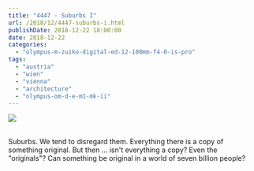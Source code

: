 ```yaml
---
title: "4447 - Suburbs I"
url: /2018/12/4447-suburbs-i.html
publishDate: 2018-12-22 18:00:00
date: 2018-12-22
categories: 
  - "olympus-m-zuiko-digital-ed-12-100mm-f4-0-is-pro"
tags: 
  - "austria"
  - "wien"
  - "vienna"
  - "architecture"
  - "olympus-om-d-e-m1-mk-ii"
---
```

<div class="container">
<div class="center"><a target="_blank" href="https://d25zfm9zpd7gm5.cloudfront.net/1200x1200/2017/20171009_075746_lr.jpg"><img class="webfeedsFeaturedVisual" src="https://d25zfm9zpd7gm5.cloudfront.net/0600x0600/2017/20171009_075746_lr.jpg" /></a></div>
</div>
<br />

Suburbs. We tend to disregard them. Everything there is a copy of
something original. But then ... isn't everything a copy? Even the
"originals"? Can something be original in a world of seven billion
people?
